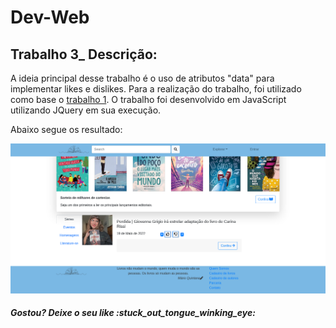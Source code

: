 # Dev-Web
<h2>Trabalho 3_ Descrição: </h2>
<p> A ideia principal desse trabalho é o uso de atributos "data" para implementar likes e dislikes.
Para a realização do trabalho, foi utilizado como base o <a href="https://github.com/Camila-Ferr/Dev-Web/tree/trabalho_01">trabalho 1</a>. O trabalho foi desenvolvido em JavaScript utilizando JQuery em sua execução.</p> 


<p>Abaixo segue os resultado: </p>
<img src="./readme/index.png" class="mt-3 mr-3">
<h5> Gostou? Deixe o seu like :stuck_out_tongue_winking_eye: </h5>


	
